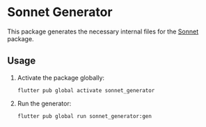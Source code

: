 # Sonnet Generator

This package generates the necessary internal files for the [Sonnet](https://pub.dev/packages/sonnet) package.

## Usage

1. Activate the package globally:

    ```shell
    flutter pub global activate sonnet_generator
    ```
   
2. Run the generator:

    ```shell
    flutter pub global run sonnet_generator:gen
    ```
